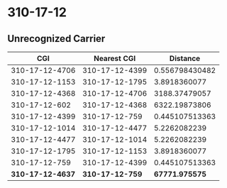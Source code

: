 # 310-17-12
## Unrecognized Carrier


| CGI | Nearest CGI | Distance |
|-----|-------------|----------|
| 310-17-12-4706 | 310-17-12-4399 | 0.556798430482 |
| 310-17-12-1153 | 310-17-12-1795 | 3.8918360077 |
| 310-17-12-4368 | 310-17-12-4706 | 3188.37479057 |
| 310-17-12-602 | 310-17-12-4368 | 6322.19873806 |
| 310-17-12-4399 | 310-17-12-759 | 0.445107513363 |
| 310-17-12-1014 | 310-17-12-4477 | 5.2262082239 |
| 310-17-12-4477 | 310-17-12-1014 | 5.2262082239 |
| 310-17-12-1795 | 310-17-12-1153 | 3.8918360077 |
| 310-17-12-759 | 310-17-12-4399 | 0.445107513363 |
| **310-17-12-4637** | **310-17-12-759** | **67771.975575** |

